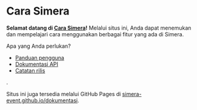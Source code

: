 # Cara Simera

**Selamat datang di [Cara Simera](#)!** Melalui situs ini, Anda dapat menemukan dan mempelajari cara menggunakan berbagai fitur yang ada di Simera.

Apa yang Anda perlukan?
- [Panduan pengguna](md/)
- [Dokumentasi API](yaml/)
- [Catatan rilis](rilis/)

.

Situs ini juga tersedia melalui GitHub Pages di [simera-event.github.io/dokumentasi](//simera-event.github.io/dokumentasi).
